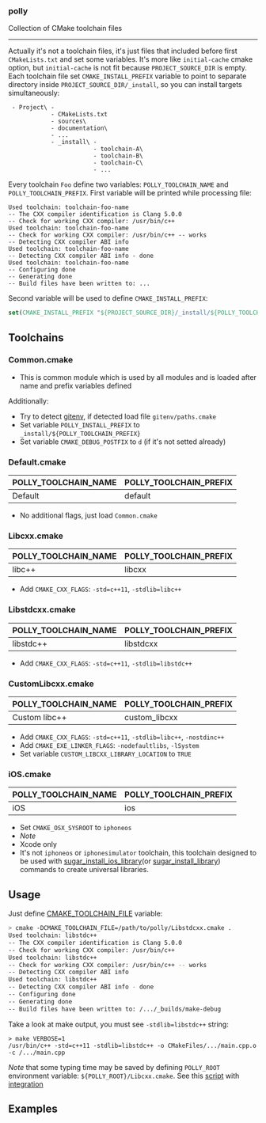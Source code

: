 ### polly

Collection of CMake toolchain files

-----

Actually it's not a toolchain files, it's just files that included before first `CMakeLists.txt` and set some variables.
It's more like `initial-cache` cmake option, but `initial-cache` is not fit because `PROJECT_SOURCE_DIR` is empty.
Each toolchain file set `CMAKE_INSTALL_PREFIX` variable to point to separate directory inside `PROJECT_SOURCE_DIR/_install`,
so you can install targets simultaneously:
```
 - Project\ -
            - CMakeLists.txt
            - sources\
            - documentation\
            - ...
            - _install\ -
                        - toolchain-A\
                        - toolchain-B\
                        - toolchain-C\
                        - ...
```
Every toolchain `Foo` define two variables: `POLLY_TOOLCHAIN_NAME` and `POLLY_TOOLCHAIN_PREFIX`. First variable
will be printed while processing file:
```
Used toolchain: toolchain-foo-name
-- The CXX compiler identification is Clang 5.0.0
-- Check for working CXX compiler: /usr/bin/c++
Used toolchain: toolchain-foo-name
-- Check for working CXX compiler: /usr/bin/c++ -- works
-- Detecting CXX compiler ABI info
Used toolchain: toolchain-foo-name
-- Detecting CXX compiler ABI info - done
Used toolchain: toolchain-foo-name
-- Configuring done
-- Generating done
-- Build files have been written to: ...
```
Second variable will be used to define `CMAKE_INSTALL_PREFIX`:
```cmake
set(CMAKE_INSTALL_PREFIX "${PROJECT_SOURCE_DIR}/_install/${POLLY_TOOLCHAIN_PREFIX}")
```

## Toolchains
### Common.cmake
* This is common module which is used by all modules and is loaded after name and prefix variables defined

Additionally:
* Try to detect [gitenv](https://github.com/ruslo/gitenv), if detected load file `gitenv/paths.cmake`
* Set variable `POLLY_INSTALL_PREFIX` to `_install/${POLLY_TOOLCHAIN_PREFIX}`
* Set variable `CMAKE_DEBUG_POSTFIX` to `d` (if it's not setted already)

### Default.cmake
| POLLY_TOOLCHAIN_NAME | POLLY_TOOLCHAIN_PREFIX |
|----------------------|------------------------|
| Default              | default                |
* No additional flags, just load `Common.cmake` 

### Libcxx.cmake
| POLLY_TOOLCHAIN_NAME | POLLY_TOOLCHAIN_PREFIX |
|----------------------|------------------------|
| libc++               | libcxx                 |
* Add `CMAKE_CXX_FLAGS`: `-std=c++11`, `-stdlib=libc++`

### Libstdcxx.cmake
| POLLY_TOOLCHAIN_NAME | POLLY_TOOLCHAIN_PREFIX |
|----------------------|------------------------|
| libstdc++            | libstdcxx              |
* Add `CMAKE_CXX_FLAGS`: `-std=c++11`, `-stdlib=libstdc++`

### CustomLibcxx.cmake
| POLLY_TOOLCHAIN_NAME | POLLY_TOOLCHAIN_PREFIX |
|----------------------|------------------------|
| Custom libc++        | custom_libcxx          |
* Add `CMAKE_CXX_FLAGS`: `-std=c++11`, `-stdlib=libc++`, `-nostdinc++`
* Add `CMAKE_EXE_LINKER_FLAGS`: `-nodefaultlibs`, `-lSystem`
* Set variable `CUSTOM_LIBCXX_LIBRARY_LOCATION` to `TRUE`

### iOS.cmake
| POLLY_TOOLCHAIN_NAME | POLLY_TOOLCHAIN_PREFIX |
|----------------------|------------------------|
| iOS                  | ios                    |
* Set `CMAKE_OSX_SYSROOT` to `iphoneos`
* *Note*
 * Xcode only
 * It's not `iphoneos` or `iphonesimulator` toolchain, this toolchain designed to be used with
[sugar_install_ios_library][1](or [sugar_install_library][2]) commands to create universal libraries.

[1]: https://github.com/ruslo/sugar/tree/master/cmake/core#sugar_install_ios_library
[2]: https://github.com/ruslo/sugar/tree/master/cmake/core#sugar_install_library

## Usage
Just define [CMAKE_TOOLCHAIN_FILE][3] variable:
```bash
> cmake -DCMAKE_TOOLCHAIN_FILE=/path/to/polly/Libstdcxx.cmake .
Used toolchain: libstdc++
-- The CXX compiler identification is Clang 5.0.0
-- Check for working CXX compiler: /usr/bin/c++
Used toolchain: libstdc++
-- Check for working CXX compiler: /usr/bin/c++ -- works
-- Detecting CXX compiler ABI info
Used toolchain: libstdc++
-- Detecting CXX compiler ABI info - done
-- Configuring done
-- Generating done
-- Build files have been written to: /.../_builds/make-debug
```
Take a look at make output, you must see `-stdlib=libstdc++` string:
```
> make VERBOSE=1
/usr/bin/c++ -std=c++11 -stdlib=libstdc++ -o CMakeFiles/.../main.cpp.o -c /.../main.cpp
```

*Note* that some typing time may be saved by defining `POLLY_ROOT` environment variable: `${POLLY_ROOT}/Libcxx.cmake`.
See this [script][4] with [integration][5]

[3]: http://www.cmake.org/Wiki/CMake_Cross_Compiling#The_toolchain_file
[4]: https://github.com/ruslo/gitenv/blob/master/gitenv/paths.sh
[5]: https://github.com/ruslo/configs
## Examples
